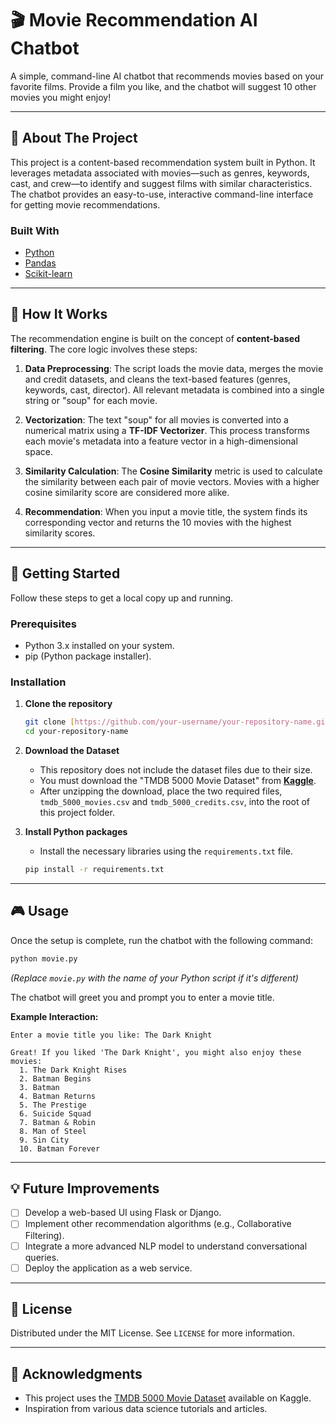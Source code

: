 # 🎬 Movie Recommendation AI Chatbot

A simple, command-line AI chatbot that recommends movies based on your favorite films. Provide a film you like, and the chatbot will suggest 10 other movies you might enjoy!

---

## 🌟 About The Project

This project is a content-based recommendation system built in Python. It leverages metadata associated with movies—such as genres, keywords, cast, and crew—to identify and suggest films with similar characteristics. The chatbot provides an easy-to-use, interactive command-line interface for getting movie recommendations.

### Built With
* [Python](https://www.python.org/)
* [Pandas](https://pandas.pydata.org/)
* [Scikit-learn](https://scikit-learn.org/stable/)

---

## 🤔 How It Works

The recommendation engine is built on the concept of **content-based filtering**. The core logic involves these steps:

1.  **Data Preprocessing**: The script loads the movie data, merges the movie and credit datasets, and cleans the text-based features (genres, keywords, cast, director). All relevant metadata is combined into a single string or "soup" for each movie.

2.  **Vectorization**: The text "soup" for all movies is converted into a numerical matrix using a **TF-IDF Vectorizer**. This process transforms each movie's metadata into a feature vector in a high-dimensional space.

3.  **Similarity Calculation**: The **Cosine Similarity** metric is used to calculate the similarity between each pair of movie vectors. Movies with a higher cosine similarity score are considered more alike.

4.  **Recommendation**: When you input a movie title, the system finds its corresponding vector and returns the 10 movies with the highest similarity scores.

---

## 🚀 Getting Started

Follow these steps to get a local copy up and running.

### Prerequisites

* Python 3.x installed on your system.
* pip (Python package installer).

### Installation

1.  **Clone the repository**
    ```sh
    git clone [https://github.com/your-username/your-repository-name.git](https://github.com/your-username/your-repository-name.git)
    cd your-repository-name
    ```

2.  **Download the Dataset**
    * This repository does not include the dataset files due to their size.
    * You must download the "TMDB 5000 Movie Dataset" from **[Kaggle](https://www.kaggle.com/datasets/tmdb/tmdb-5000-movie-dataset)**.
    * After unzipping the download, place the two required files, `tmdb_5000_movies.csv` and `tmdb_5000_credits.csv`, into the root of this project folder.

3.  **Install Python packages**
    * Install the necessary libraries using the `requirements.txt` file.
    ```sh
    pip install -r requirements.txt
    ```

---

## 🎮 Usage

Once the setup is complete, run the chatbot with the following command:

```sh
python movie.py
```
*(Replace `movie.py` with the name of your Python script if it's different)*

The chatbot will greet you and prompt you to enter a movie title.

**Example Interaction:**
```
Enter a movie title you like: The Dark Knight

Great! If you liked 'The Dark Knight', you might also enjoy these movies:
  1. The Dark Knight Rises
  2. Batman Begins
  3. Batman
  4. Batman Returns
  5. The Prestige
  6. Suicide Squad
  7. Batman & Robin
  8. Man of Steel
  9. Sin City
  10. Batman Forever
```

---
## 💡 Future Improvements

* [ ] Develop a web-based UI using Flask or Django.
* [ ] Implement other recommendation algorithms (e.g., Collaborative Filtering).
* [ ] Integrate a more advanced NLP model to understand conversational queries.
* [ ] Deploy the application as a web service.

---
## 📄 License

Distributed under the MIT License. See `LICENSE` for more information.

---
## 🙏 Acknowledgments
* This project uses the [TMDB 5000 Movie Dataset](https://www.kaggle.com/datasets/tmdb/tmdb-5000-movie-dataset) available on Kaggle.
* Inspiration from various data science tutorials and articles.
